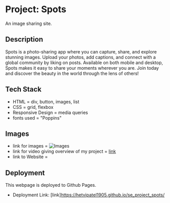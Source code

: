 # Project: Spots

An image sharing site.

## Description

Spots is a photo-sharing app where you can capture, share, and explore stunning images. Upload your photos, add captions, and connect with a global community by liking on posts. Available on both mobile and desktop, Spots makes it easy to share your moments wherever you are. Join today and discover the beauty in the world through the lens of others!

## Tech Stack

- HTML = div, button, images, list
- CSS = grid, flexbox
- Responsive Design = media queries
- fonts used = "Poppins"

## Images

- link for images = ![Images](./images/)
- link for video giving overview of my project = [link](https://drive.google.com/file/d/1-5DnELb7-9pUaKIWhG1Jisj9Tm2PPpU_/view?usp=sharing)
- link to Website = [](https://hetvipatel1905.github.io/se_project_spots/)

## Deployment

This webpage is deployed to Github Pages.

- Deployment Link:
  [link]https://hetvipatel1905.github.io/se_project_spots/
